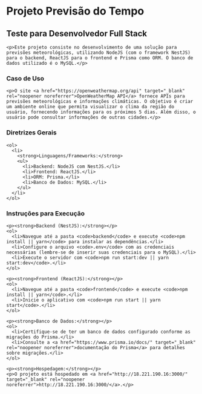<body>

  <h1>Projeto Previsão do Tempo</h1>

  <section>
    <h2>Teste para Desenvolvedor Full Stack</h2>

    <p>Este projeto consiste no desenvolvimento de uma solução para previsões meteorológicas, utilizando NodeJS (com o framework NestJS) para o backend, ReactJS para o frontend e Prisma como ORM. O banco de dados utilizado é o MySQL.</p>

  </section>

  <section>
    <h3>Caso de Uso</h3>
  
    <p>O site <a href="https://openweathermap.org/api" target="_blank" rel="noopener noreferrer">OpenWeatherMap API</a> fornece APIs para previsões meteorológicas e informações climáticas. O objetivo é criar um ambiente online que permita visualizar o clima da região do usuário, fornecendo informações para os próximos 5 dias. Além disso, o usuário pode consultar informações de outras cidades.</p>
  </section>

  <section>
    <h3>Diretrizes Gerais</h3>

    <ol>
      <li>
        <strong>Linguagens/Frameworks:</strong>
        <ul>
          <li>Backend: NodeJS com NestJS.</li>
          <li>Frontend: ReactJS.</li>
          <li>ORM: Prisma.</li>
          <li>Banco de Dados: MySQL.</li>
        </ul>
      </li>
    </ol>

  </section>

  <section>
    <h3>Instruções para Execução</h3>

    <p><strong>Backend (NestJS):</strong></p>
    <ol>
      <li>Navegue até a pasta <code>backend</code> e execute <code>npm install || yarn</code> para instalar as dependências.</li>
      <li>Configure o arquivo <code>.env</code> com as credenciais necessárias (lembre-se de inserir suas credenciais para o MySQL).</li>
      <li>Execute o servidor com <code>npm run start:dev || yarn start:dev</code>.</li>
    </ol>

    <p><strong>Frontend (ReactJS):</strong></p>
    <ol>
      <li>Navegue até a pasta <code>frontend</code> e execute <code>npm install || yarn</code>.</li>
      <li>Inicie o aplicativo com <code>npm run start || yarn start</code>.</li>
    </ol>

    <p><strong>Banco de Dados:</strong></p>
    <ol>
      <li>Certifique-se de ter um banco de dados configurado conforme as migrações do Prisma.</li>
      <li>Consulte a <a href="https://www.prisma.io/docs/" target="_blank" rel="noopener noreferrer">documentação do Prisma</a> para detalhes sobre migrações.</li>
    </ol>

    <p><strong>Hospedagem:</strong></p>
    <p>O projeto está hospedado em <a href="http://18.221.190.16:3000/" target="_blank" rel="noopener noreferrer">http://18.221.190.16:3000/</a>.</p>

  </section>

</body>
</html>
